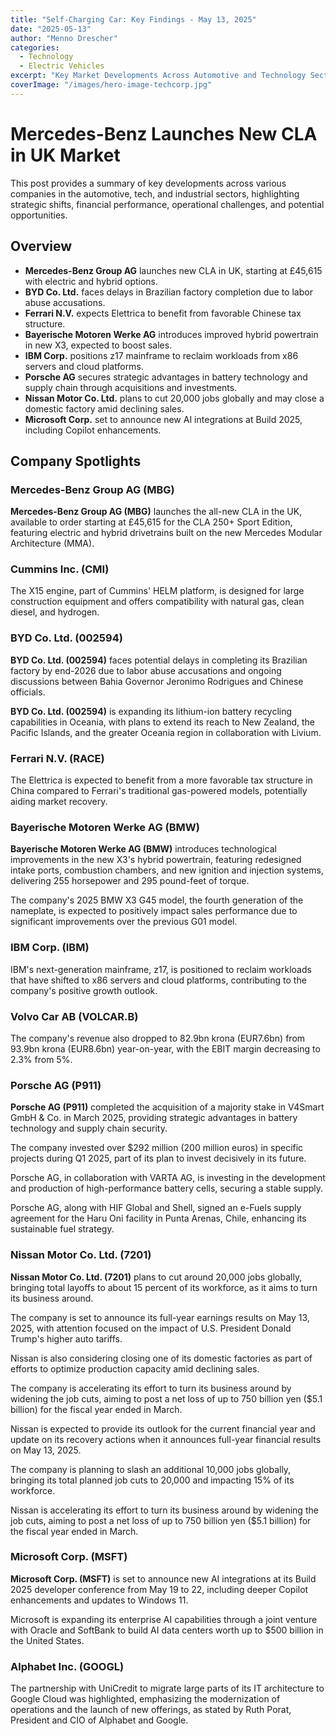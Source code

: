 ```yaml
---
title: "Self-Charging Car: Key Findings - May 13, 2025"
date: "2025-05-13"
author: "Menno Drescher"
categories:
  - Technology
  - Electric Vehicles
excerpt: "Key Market Developments Across Automotive and Technology Sectors"
coverImage: "/images/hero-image-techcorp.jpg"
---
```


# Mercedes-Benz Launches New CLA in UK Market

This post provides a summary of key developments across various companies in the automotive, tech, and industrial sectors, highlighting strategic shifts, financial performance, operational challenges, and potential opportunities.

## Overview

* **Mercedes-Benz Group AG** launches new CLA in UK, starting at £45,615 with electric and hybrid options.
* **BYD Co. Ltd.** faces delays in Brazilian factory completion due to labor abuse accusations.
* **Ferrari N.V.** expects Elettrica to benefit from favorable Chinese tax structure.
* **Bayerische Motoren Werke AG** introduces improved hybrid powertrain in new X3, expected to boost sales.
* **IBM Corp.** positions z17 mainframe to reclaim workloads from x86 servers and cloud platforms.
* **Porsche AG** secures strategic advantages in battery technology and supply chain through acquisitions and investments.
* **Nissan Motor Co. Ltd.** plans to cut 20,000 jobs globally and may close a domestic factory amid declining sales.
* **Microsoft Corp.** set to announce new AI integrations at Build 2025, including Copilot enhancements.

## Company Spotlights

### Mercedes-Benz Group AG (MBG)

**Mercedes-Benz Group AG (MBG)** launches the all-new CLA in the UK, available to order starting at £45,615 for the CLA 250+ Sport Edition, featuring electric and hybrid drivetrains built on the new Mercedes Modular Architecture (MMA).

### Cummins Inc. (CMI)

The X15 engine, part of Cummins' HELM platform, is designed for large construction equipment and offers compatibility with natural gas, clean diesel, and hydrogen.

### BYD Co. Ltd. (002594)

**BYD Co. Ltd. (002594)** faces potential delays in completing its Brazilian factory by end-2026 due to labor abuse accusations and ongoing discussions between Bahia Governor Jeronimo Rodrigues and Chinese officials.

**BYD Co. Ltd. (002594)** is expanding its lithium-ion battery recycling capabilities in Oceania, with plans to extend its reach to New Zealand, the Pacific Islands, and the greater Oceania region in collaboration with Livium.

### Ferrari N.V. (RACE)

The Elettrica is expected to benefit from a more favorable tax structure in China compared to Ferrari's traditional gas-powered models, potentially aiding market recovery.

### Bayerische Motoren Werke AG (BMW)

**Bayerische Motoren Werke AG (BMW)** introduces technological improvements in the new X3's hybrid powertrain, featuring redesigned intake ports, combustion chambers, and new ignition and injection systems, delivering 255 horsepower and 295 pound-feet of torque.

The company's 2025 BMW X3 G45 model, the fourth generation of the nameplate, is expected to positively impact sales performance due to significant improvements over the previous G01 model.

### IBM Corp. (IBM)

IBM's next-generation mainframe, z17, is positioned to reclaim workloads that have shifted to x86 servers and cloud platforms, contributing to the company's positive growth outlook.

### Volvo Car AB (VOLCAR.B)

The company's revenue also dropped to 82.9bn krona (EUR7.6bn) from 93.9bn krona (EUR8.6bn) year-on-year, with the EBIT margin decreasing to 2.3% from 5%.

### Porsche AG (P911)

**Porsche AG (P911)** completed the acquisition of a majority stake in V4Smart GmbH & Co. in March 2025, providing strategic advantages in battery technology and supply chain security.

The company invested over $292 million (200 million euros) in specific projects during Q1 2025, part of its plan to invest decisively in its future.

Porsche AG, in collaboration with VARTA AG, is investing in the development and production of high-performance battery cells, securing a stable supply.

Porsche AG, along with HIF Global and Shell, signed an e-Fuels supply agreement for the Haru Oni facility in Punta Arenas, Chile, enhancing its sustainable fuel strategy.

### Nissan Motor Co. Ltd. (7201)

**Nissan Motor Co. Ltd. (7201)** plans to cut around 20,000 jobs globally, bringing total layoffs to about 15 percent of its workforce, as it aims to turn its business around.

The company is set to announce its full-year earnings results on May 13, 2025, with attention focused on the impact of U.S. President Donald Trump's higher auto tariffs.

Nissan is also considering closing one of its domestic factories as part of efforts to optimize production capacity amid declining sales.

The company is accelerating its effort to turn its business around by widening the job cuts, aiming to post a net loss of up to 750 billion yen ($5.1 billion) for the fiscal year ended in March.

Nissan is expected to provide its outlook for the current financial year and update on its recovery actions when it announces full-year financial results on May 13, 2025.

The company is planning to slash an additional 10,000 jobs globally, bringing its total planned job cuts to 20,000 and impacting 15% of its workforce.

Nissan is accelerating its effort to turn its business around by widening the job cuts, aiming to post a net loss of up to 750 billion yen ($5.1 billion) for the fiscal year ended in March.

### Microsoft Corp. (MSFT)

**Microsoft Corp. (MSFT)** is set to announce new AI integrations at its Build 2025 developer conference from May 19 to 22, including deeper Copilot enhancements and updates to Windows 11.

Microsoft is expanding its enterprise AI capabilities through a joint venture with Oracle and SoftBank to build AI data centers worth up to $500 billion in the United States.

### Alphabet Inc. (GOOGL)

The partnership with UniCredit to migrate large parts of its IT architecture to Google Cloud was highlighted, emphasizing the modernization of operations and the launch of new offerings, as stated by Ruth Porat, President and CIO of Alphabet and Google.
